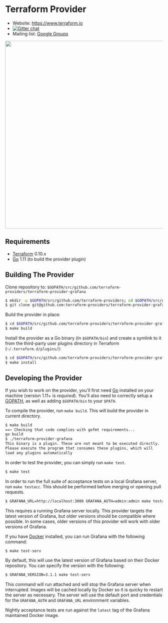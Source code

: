 Terraform Provider
==================

- Website: https://www.terraform.io
- [![Gitter chat](https://badges.gitter.im/hashicorp-terraform/Lobby.png)](https://gitter.im/hashicorp-terraform/Lobby)
- Mailing list: [Google Groups](http://groups.google.com/group/terraform-tool)

<img src="https://cdn.rawgit.com/hashicorp/terraform-website/master/content/source/assets/images/logo-hashicorp.svg" width="600px">

Requirements
------------

-	[Terraform](https://www.terraform.io/downloads.html) 0.10.x
-	[Go](https://golang.org/doc/install) 1.11 (to build the provider plugin)

Building The Provider
---------------------

Clone repository to: `$GOPATH/src/github.com/terraform-providers/terraform-provider-grafana`

```sh
$ mkdir -p $GOPATH/src/github.com/terraform-providers; cd $GOPATH/src/github.com/terraform-providers
$ git clone git@github.com:terraform-providers/terraform-provider-grafana
```

Build the provider in place:

```sh
$ cd $GOPATH/src/github.com/terraform-providers/terraform-provider-grafana
$ make build
```

Install the provider as a Go binary (in `$GOPATH/bin`) and create a symlink to
it from the third-party user plugins directory in Terraform
(`~/.terraform.d/plugins/`):

```sh
$ cd $GOPATH/src/github.com/terraform-providers/terraform-provider-grafana
$ make install
```

Developing the Provider
-----------------------

If you wish to work on the provider, you'll first need [Go](http://www.golang.org) installed on your machine (version 1.11+ is *required*). You'll also need to correctly setup a [GOPATH](http://golang.org/doc/code.html#GOPATH), as well as adding `$GOPATH/bin` to your `$PATH`.

To compile the provider, run `make build`. This will build the provider in
current directory.

```sh
$ make build
==> Checking that code complies with gofmt requirements...
go build
$ ./terraform-provider-grafana
This binary is a plugin. These are not meant to be executed directly.
Please execute the program that consumes these plugins, which will
load any plugins automatically
```

In order to test the provider, you can simply run `make test`.

```sh
$ make test
```

In order to run the full suite of acceptance tests on a local Grafana server,
run `make testacc`. This should be performed before merging or opening pull
requests.

```sh
$ GRAFANA_URL=http://localhost:3000 GRAFANA_AUTH=admin:admin make testacc
```

This requires a running Grafana server locally. This provider targets
the latest version of Grafana, but older versions should be compatible where
possible. In some cases, older versions of this provider will work with
older versions of Grafana.

If you have [Docker](https://docs.docker.com/install/) installed, you can
run Grafana with the following command:

```sh
$ make test-serv
```

By default, this will use the latest version of Grafana based on their
Docker repository. You can specify the version with the following:

```sh
$ GRAFANA_VERSION=3.1.1 make test-serv
```

This command will run attached and will stop the Grafana server when
interrupted. Images will be cached locally by Docker so it is quicky to
restart the server as necessary. The server will use the default port and
credentials for the `GRAFANA_AUTH` and `GRAFANA_URL` environment variables.

Nightly acceptance tests are run against the `latest` tag of the Grafana
maintained Docker image.
